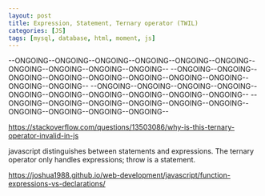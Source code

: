 ```yaml
---
layout: post
title: Expression, Statement, Ternary operator (TWIL)
categories: [JS]
tags: [mysql, database, html, moment, js]
---
```



--ONGOING--ONGOING--ONGOING--ONGOING--ONGOING--ONGOING--ONGOING--ONGOING--ONGOING--ONGOING--
--ONGOING--ONGOING--ONGOING--ONGOING--ONGOING--ONGOING--ONGOING--ONGOING--ONGOING--ONGOING--
--ONGOING--ONGOING--ONGOING--ONGOING--ONGOING--ONGOING--ONGOING--ONGOING--ONGOING--ONGOING--
--ONGOING--ONGOING--ONGOING--ONGOING--ONGOING--ONGOING--ONGOING--ONGOING--ONGOING--ONGOING--


https://stackoverflow.com/questions/13503086/why-is-this-ternary-operator-invalid-in-js

javascript distinguishes between statements and expressions. The ternary operator only handles expressions; throw is a statement.







https://joshua1988.github.io/web-development/javascript/function-expressions-vs-declarations/